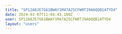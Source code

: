 ```yaml
---
title: "SP12A8JE7G61BWAY1M47A25CFW0TJ9A6QQB1ATYD4"
date: 2024-03-07T11:04:43.160Z
user: SP12A8JE7G61BWAY1M47A25CFW0TJ9A6QQB1ATYD4
layout: "users"
---
```

    